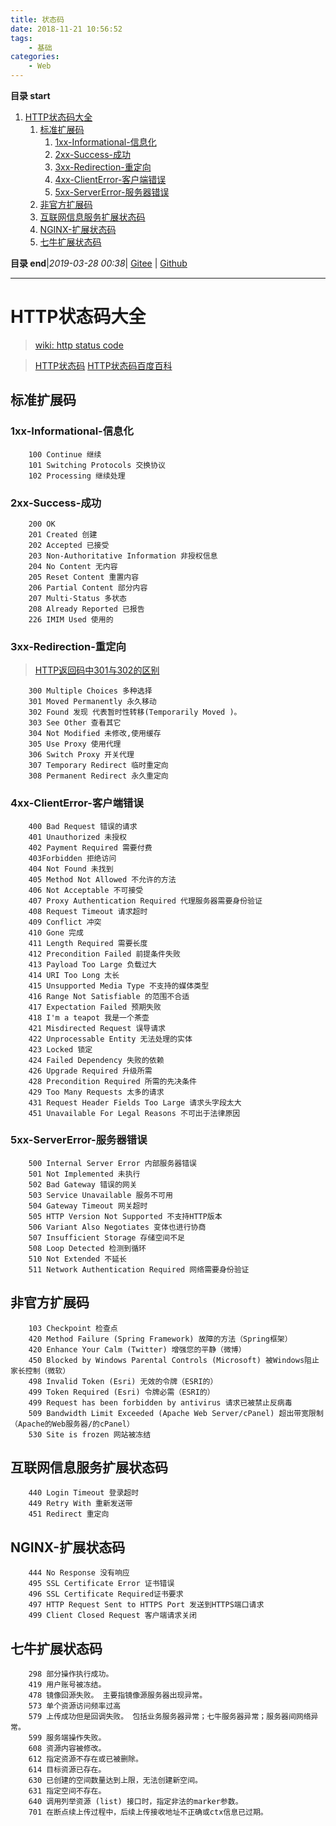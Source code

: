 ```yaml
---
title: 状态码
date: 2018-11-21 10:56:52
tags: 
    - 基础
categories: 
    - Web
---
```


**目录 start**
 
1. [HTTP状态码大全](#http状态码大全)
    1. [标准扩展码](#标准扩展码)
        1. [1xx-Informational-信息化](#1xx-informational-信息化)
        1. [2xx-Success-成功](#2xx-success-成功)
        1. [3xx-Redirection-重定向](#3xx-redirection-重定向)
        1. [4xx-ClientError-客户端错误](#4xx-clienterror-客户端错误)
        1. [5xx-ServerError-服务器错误](#5xx-servererror-服务器错误)
    1. [非官方扩展码](#非官方扩展码)
    1. [互联网信息服务扩展状态码](#互联网信息服务扩展状态码)
    1. [NGINX-扩展状态码](#nginx-扩展状态码)
    1. [七牛扩展状态码](#七牛扩展状态码)

**目录 end**|_2019-03-28 00:38_| [Gitee](https://gitee.com/gin9/Memo) | [Github](https://github.com/Kuangcp/Memo)
****************************************
# HTTP状态码大全
> [wiki: http status code](https://en.wikipedia.org/wiki/List_of_HTTP_status_codes)  

> [HTTP状态码](http://www.runoob.com/http/http-status-codes.html)
> [HTTP状态码百度百科](https://baike.baidu.com/item/HTTP%E7%8A%B6%E6%80%81%E7%A0%81)

## 标准扩展码

### 1xx-Informational-信息化
```
    100 Continue 继续
    101 Switching Protocols 交换协议
    102 Processing 继续处理
```
### 2xx-Success-成功
```
    200 OK
    201 Created 创建
    202 Accepted 已接受
    203 Non-Authoritative Information 非授权信息
    204 No Content 无内容
    205 Reset Content 重置内容
    206 Partial Content 部分内容
    207 Multi-Status 多状态
    208 Already Reported 已报告
    226 IMIM Used 使用的
```
### 3xx-Redirection-重定向
> [HTTP返回码中301与302的区别  ](http://blog.163.com/darkness@yeah/blog/static/131774484201221495129735/)

```
    300 Multiple Choices 多种选择
    301 Moved Permanently 永久移动
    302 Found 发现 代表暂时性转移(Temporarily Moved )。
    303 See Other 查看其它
    304 Not Modified 未修改,使用缓存
    305 Use Proxy 使用代理
    306 Switch Proxy 开关代理
    307 Temporary Redirect 临时重定向
    308 Permanent Redirect 永久重定向
```
### 4xx-ClientError-客户端错误
```
    400 Bad Request 错误的请求
    401 Unauthorized 未授权
    402 Payment Required 需要付费
    403Forbidden 拒绝访问
    404 Not Found 未找到
    405 Method Not Allowed 不允许的方法
    406 Not Acceptable 不可接受
    407 Proxy Authentication Required 代理服务器需要身份验证
    408 Request Timeout 请求超时
    409 Conflict 冲突
    410 Gone 完成
    411 Length Required 需要长度
    412 Precondition Failed 前提条件失败
    413 Payload Too Large 负载过大
    414 URI Too Long 太长
    415 Unsupported Media Type 不支持的媒体类型
    416 Range Not Satisfiable 的范围不合适
    417 Expectation Failed 预期失败
    418 I'm a teapot 我是一个茶壶
    421 Misdirected Request 误导请求
    422 Unprocessable Entity 无法处理的实体
    423 Locked 锁定
    424 Failed Dependency 失败的依赖
    426 Upgrade Required 升级所需
    428 Precondition Required 所需的先决条件
    429 Too Many Requests 太多的请求
    431 Request Header Fields Too Large 请求头字段太大
    451 Unavailable For Legal Reasons 不可出于法律原因
```

### 5xx-ServerError-服务器错误
```
    500 Internal Server Error 内部服务器错误
    501 Not Implemented 未执行
    502 Bad Gateway 错误的网关
    503 Service Unavailable 服务不可用
    504 Gateway Timeout 网关超时
    505 HTTP Version Not Supported 不支持HTTP版本
    506 Variant Also Negotiates 变体也进行协商
    507 Insufficient Storage 存储空间不足
    508 Loop Detected 检测到循环
    510 Not Extended 不延长
    511 Network Authentication Required 网络需要身份验证
```

## 非官方扩展码
```
    103 Checkpoint 检查点
    420 Method Failure (Spring Framework) 故障的方法（Spring框架）
    420 Enhance Your Calm (Twitter) 增强您的平静（微博）
    450 Blocked by Windows Parental Controls (Microsoft) 被Windows阻止家长控制（微软）
    498 Invalid Token (Esri) 无效的令牌（ESRI的）
    499 Token Required (Esri) 令牌必需（ESRI的）
    499 Request has been forbidden by antivirus 请求已被禁止反病毒
    509 Bandwidth Limit Exceeded (Apache Web Server/cPanel) 超出带宽限制（Apache的Web服务器/的cPanel）
    530 Site is frozen 网站被冻结
```
## 互联网信息服务扩展状态码
```
    440 Login Timeout 登录超时
    449 Retry With 重新发送带
    451 Redirect 重定向
```

## NGINX-扩展状态码
```
    444 No Response 没有响应
    495 SSL Certificate Error 证书错误
    496 SSL Certificate Required证书要求
    497 HTTP Request Sent to HTTPS Port 发送到HTTPS端口请求
    499 Client Closed Request 客户端请求关闭
```

## 七牛扩展状态码
```
    298 部分操作执行成功。
    419 用户账号被冻结。
    478 镜像回源失败。 主要指镜像源服务器出现异常。
    573 单个资源访问频率过高
    579 上传成功但是回调失败。 包括业务服务器异常；七牛服务器异常；服务器间网络异常。
    599 服务端操作失败。
    608 资源内容被修改。
    612 指定资源不存在或已被删除。
    614 目标资源已存在。
    630 已创建的空间数量达到上限，无法创建新空间。
    631 指定空间不存在。
    640 调用列举资源 (list) 接口时，指定非法的marker参数。
    701 在断点续上传过程中，后续上传接收地址不正确或ctx信息已过期。
```

